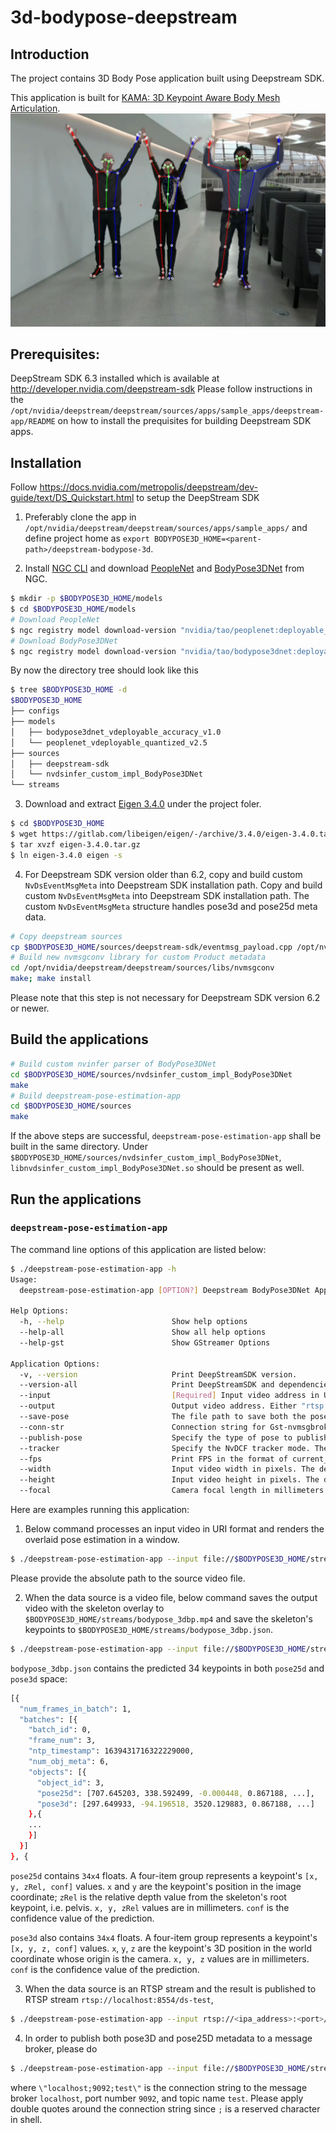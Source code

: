 # 3d-bodypose-deepstream

## Introduction

The project contains 3D Body Pose application built using Deepstream SDK.

This application is built for [KAMA: 3D Keypoint Aware Body Mesh Articulation](https://arxiv.org/abs/2104.13502).
![sample pose output](./sources/.screenshot.png)

## Prerequisites:

DeepStream SDK 6.3 installed which is available at http://developer.nvidia.com/deepstream-sdk
Please follow instructions in the `/opt/nvidia/deepstream/deepstream/sources/apps/sample_apps/deepstream-app/README` on how
to install the prequisites for building Deepstream SDK apps.

## Installation

Follow https://docs.nvidia.com/metropolis/deepstream/dev-guide/text/DS_Quickstart.html to setup the DeepStream SDK

1. Preferably clone the app in
   `/opt/nvidia/deepstream/deepstream/sources/apps/sample_apps/`
   and define project home as `export BODYPOSE3D_HOME=<parent-path>/deepstream-bodypose-3d`.

2. Install [NGC CLI](https://ngc.nvidia.com/setup/installers/cli) and download [PeopleNet](https://catalog.ngc.nvidia.com/orgs/nvidia/teams/tao/models/peoplenet) and [BodyPose3DNet](https://ngc.nvidia.com/models/nvstaging:tao:bodypose3dnet) from NGC.

```bash
$ mkdir -p $BODYPOSE3D_HOME/models
$ cd $BODYPOSE3D_HOME/models
# Download PeopleNet
$ ngc registry model download-version "nvidia/tao/peoplenet:deployable_quantized_v2.5"
# Download BodyPose3DNet
$ ngc registry model download-version "nvidia/tao/bodypose3dnet:deployable_accuracy_v1.0"
```

By now the directory tree should look like this

```bash
$ tree $BODYPOSE3D_HOME -d
$BODYPOSE3D_HOME
├── configs
├── models
│   ├── bodypose3dnet_vdeployable_accuracy_v1.0
│   └── peoplenet_vdeployable_quantized_v2.5
├── sources
│   ├── deepstream-sdk
│   └── nvdsinfer_custom_impl_BodyPose3DNet
└── streams
```

3. Download and extract [Eigen 3.4.0](https://eigen.tuxfamily.org/index.php?title=Main_Page) under the project foler.

```bash
$ cd $BODYPOSE3D_HOME
$ wget https://gitlab.com/libeigen/eigen/-/archive/3.4.0/eigen-3.4.0.tar.gz
$ tar xvzf eigen-3.4.0.tar.gz
$ ln eigen-3.4.0 eigen -s
```

4. For Deepstream SDK version older than 6.2, copy and build custom `NvDsEventMsgMeta` into Deepstream SDK installation path. Copy and build custom `NvDsEventMsgMeta` into Deepstream SDK installation path.
   The custom `NvDsEventMsgMeta` structure handles pose3d and pose25d meta data.

```bash
# Copy deepstream sources
cp $BODYPOSE3D_HOME/sources/deepstream-sdk/eventmsg_payload.cpp /opt/nvidia/deepstream/deepstream/sources/libs/nvmsgconv/deepstream_schema
# Build new nvmsgconv library for custom Product metadata
cd /opt/nvidia/deepstream/deepstream/sources/libs/nvmsgconv
make; make install
```

Please note that this step is not necessary for Deepstream SDK version 6.2 or newer.

## Build the applications

```bash
# Build custom nvinfer parser of BodyPose3DNet
cd $BODYPOSE3D_HOME/sources/nvdsinfer_custom_impl_BodyPose3DNet
make
# Build deepstream-pose-estimation-app
cd $BODYPOSE3D_HOME/sources
make
```

If the above steps are successful, `deepstream-pose-estimation-app` shall be built in the same directory. Under `$BODYPOSE3D_HOME/sources/nvdsinfer_custom_impl_BodyPose3DNet`, `libnvdsinfer_custom_impl_BodyPose3DNet.so` should be present as well.

## Run the applications

### `deepstream-pose-estimation-app`

The command line options of this application are listed below:

```bash
$ ./deepstream-pose-estimation-app -h
Usage:
  deepstream-pose-estimation-app [OPTION?] Deepstream BodyPose3DNet App

Help Options:
  -h, --help                        Show help options
  --help-all                        Show all help options
  --help-gst                        Show GStreamer Options

Application Options:
  -v, --version                     Print DeepStreamSDK version.
  --version-all                     Print DeepStreamSDK and dependencies version.
  --input                           [Required] Input video address in URI format by starting with "rtsp://" or "file://".
  --output                          Output video address. Either "rtsp://" or a file path is acceptable. If the value is "rtsp://", then the result video is published at "rtsp://localhost:8554/ds-test".
  --save-pose                       The file path to save both the pose25d and the recovered pose3d in JSON format.
  --conn-str                        Connection string for Gst-nvmsgbroker, e.g. <ip address>;<port>;<topic>.
  --publish-pose                    Specify the type of pose to publish. Acceptable value is either "pose3d" or "pose25d". If not specified, both "pose3d" and "pose25d" are published to the message broker.
  --tracker                         Specify the NvDCF tracker mode. The acceptable value is either "accuracy" or "perf". The default value is "accuracy".
  --fps                             Print FPS in the format of current_fps (averaged_fps).
  --width                           Input video width in pixels. The default value is 1280.
  --height                          Input video height in pixels. The default value is 720.
  --focal                           Camera focal length in millimeters. The default value is 800.79041.
```

Here are examples running this application:

1. Below command processes an input video in URI format and renders the overlaid pose estimation in a window.

```bash
$ ./deepstream-pose-estimation-app --input file://$BODYPOSE3D_HOME/streams/bodypose.mp4
```

Please provide the absolute path to the source video file.

2. When the data source is a video file, below command saves the output video with the skeleton overlay to `$BODYPOSE3D_HOME/streams/bodypose_3dbp.mp4` and save the skeleton's keypoints to `$BODYPOSE3D_HOME/streams/bodypose_3dbp.json`.

```bash
$ ./deepstream-pose-estimation-app --input file://$BODYPOSE3D_HOME/streams/bodypose.mp4 --output $BODYPOSE3D_HOME/streams/bodypose_3dbp.mp4 --focal 800.0 --width 1280 --height 720 --fps --save-pose $BODYPOSE3D_HOME/streams/bodypose_3dbp.json
```

`bodypose_3dbp.json` contains the predicted 34 keypoints in both `pose25d` and `pose3d` space:

```bash
[{
  "num_frames_in_batch": 1,
  "batches": [{
    "batch_id": 0,
    "frame_num": 3,
    "ntp_timestamp": 1639431716322229000,
    "num_obj_meta": 6,
    "objects": [{
      "object_id": 3,
      "pose25d": [707.645203, 338.592499, -0.000448, 0.867188, ...],
      "pose3d": [297.649933, -94.196518, 3520.129883, 0.867188, ...]
    },{
    ...
    }]
  }]
}, {
```

`pose25d` contains `34x4` floats. A four-item group represents a keypoint's `[x, y, zRel, conf]`
values. `x` and `y` are the keypoint's position in the image coordinate; `zRel` is the relative
depth value from the skeleton's root keypoint, i.e. pelvis. `x, y, zRel` values are in millimeters.
`conf` is the confidence value of the prediction.

`pose3d` also contains `34x4` floats. A four-item group represents a keypoint's `[x, y, z, conf]`
values. `x`, `y`, `z` are the keypoint's 3D position in the world coordinate whose origin is the
camera. `x, y, z` values are in millimeters. `conf` is the confidence value of the prediction.

3. When the data source is an RTSP stream and the result is published to RTSP stream `rtsp://localhost:8554/ds-test`,

```bash
$ ./deepstream-pose-estimation-app --input rtsp://<ipa_address>:<port>/<topic> --output rtsp://
```

4. In order to publish both pose3D and pose25D metadata to a message broker, please do

```bash
$ ./deepstream-pose-estimation-app --input file://$BODYPOSE3D_HOME/streams/bodypose.mp4 --conn-str "localhost;9092;test"
```

where `\"localhost;9092;test\"` is the connection string to the message broker `localhost`, port number `9092`, and topic name `test`. Please apply double quotes around the connection string since `;` is a reserved character in shell.
